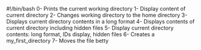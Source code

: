 #!/bin/bash
0- Prints the current working directory
1- Display content of current directory
2- Changes working directory to the home directory
3- Displays current directory contents in a long format
4- Displays contents of current directory including hidden files
5- Display current directory contents: long format, IDs display, hidden files
6- Creates a my_first_directory
7- Moves the file betty
